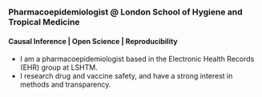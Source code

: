 ### Pharmacoepidemiologist @ London School of Hygiene and Tropical Medicine
#### Causal Inference | Open Science | Reproducibility 

- I am a pharmacoepidemiologist based in the Electronic Health Records (EHR) group at LSHTM. 
- I research drug and vaccine safety, and have a strong interest in methods and transparency.  


